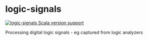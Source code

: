 # logic-signals

[![logic-signals Scala version support](https://index.scala-lang.org/rtyley/logic-signals/logic-signals/latest-by-scala-version.svg?platform=jvm)](https://index.scala-lang.org/rtyley/logic-signals/logic-signals)

Processing digital logic signals - eg captured from logic analyzers

